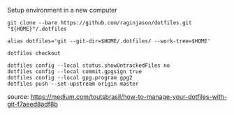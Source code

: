 Setup environment in a new computer

```
git clone --bare https://github.com/raginjason/dotfiles.git "${HOME}"/.dotfiles

alias dotfiles='git --git-dir=$HOME/.dotfiles/ --work-tree=$HOME'

dotfiles checkout

dotfiles config --local status.showUntrackedFiles no
dotfiles config --local commit.gpgsign true
dotfiles config --local gpg.program gpg2
dotfiles push --set-upstream origin master
```

source: https://medium.com/toutsbrasil/how-to-manage-your-dotfiles-with-git-f7aeed8adf8b
